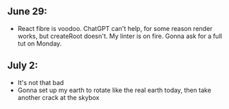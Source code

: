 ## June 29:

- React fibre is voodoo. ChatGPT can't help, for some reason render works, but createRoot doesn't. My linter is on fire. Gonna ask for a full tut on Monday.


## July 2:

- It's not that bad
- Gonna set up my earth to rotate like the real earth today, then take another crack at the skybox